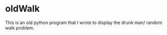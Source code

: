 # oldWalk
This is an old python program that I wrote to display the drunk man/ random walk problem.
